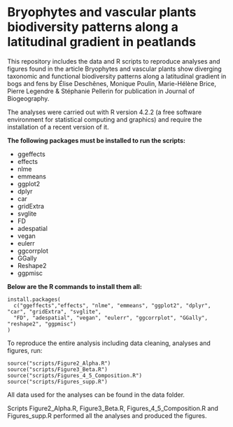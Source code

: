 # Bryophytes and vascular plants biodiversity patterns along a latitudinal gradient in peatlands
This repository includes the data and R scripts to reproduce analyses and figures found in the article Bryophytes and vascular plants show diverging taxonomic and functional biodiversity patterns along a latitudinal gradient in bogs and fens by Élise Deschênes, Monique Poulin, Marie-Hélène Brice, Pierre Legendre & Stéphanie Pellerin for publication in Journal of Biogeography. 

The analyses were carried out with R version 4.2.2  (a free software environment for statistical computing and graphics) and require the installation of a recent version of it.

**The following packages must be installed to run the scripts:**

- ggeffects
- effects
- nlme
- emmeans
- ggplot2
- dplyr
- car
- gridExtra
- svglite
- FD
- adespatial
- vegan
- eulerr
- ggcorrplot
- GGally
- Reshape2
- ggpmisc


**Below are the R commands to install them all:**

```
install.packages(
  c("ggeffects","effects", "nlme", "emmeans", "ggplot2", "dplyr", "car", "gridExtra", "svglite",
  "FD", "adespatial", "vegan", "eulerr", "ggcorrplot", "GGally", "reshape2", "ggpmisc")
)
```

To reproduce the entire analysis including data cleaning, analyses and figures, run:
```
source("scripts/Figure2_Alpha.R")
source("scripts/Figure3_Beta.R")
source("scripts/Figures_4_5_Composition.R")
source("scripts/Figures_supp.R")
```
All data used for the analyses can be found in the data folder.

Scripts Figure2_Alpha.R, Figure3_Beta.R, Figures_4_5_Composition.R and Figures_supp.R performed all the analyses and produced the figures.
